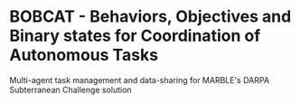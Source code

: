 # BOBCAT - Behaviors, Objectives and Binary states for Coordination of Autonomous Tasks
Multi-agent task management and data-sharing for MARBLE's DARPA Subterranean Challenge solution
